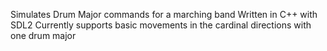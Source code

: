 Simulates Drum Major commands for a marching band
Written in C++ with SDL2
Currently supports basic movements in the cardinal directions with one drum major
